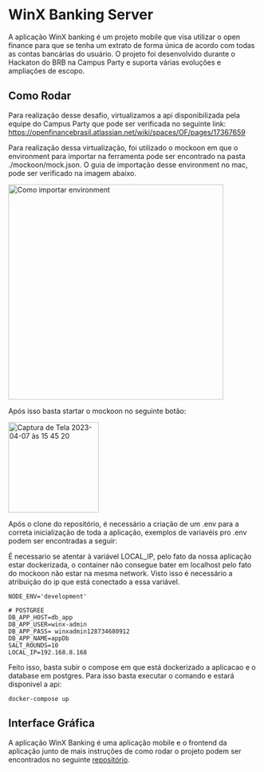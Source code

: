 # WinX Banking Server

A aplicação WinX banking é um projeto mobile que visa utilizar o open finance para que se tenha um extrato de forma única de acordo com todas as contas bancárias do usuário. O projeto foi desenvolvido durante o Hackaton do BRB na Campus Party e suporta várias evoluções e ampliações de escopo.

## Como Rodar

Para realização desse desafio, virtualizamos a api disponibilizada pela equipe do Campus Party que pode ser verificada no seguinte link: https://openfinancebrasil.atlassian.net/wiki/spaces/OF/pages/17367659

Para realização dessa virtualização, foi utilizado o mockoon em que o environment para importar na ferramenta pode ser encontrado na pasta ./mockoon/mock.json. O guia de importação desse environment no mac, pode ser verificado na imagem abaixo.


<img width="431" alt="Como importar environment" src="https://user-images.githubusercontent.com/54643342/230660476-047bd0a2-6283-4003-aadc-acdea1df38da.png">

Após isso basta startar o mockoon no seguinte botão:

<img width="181" alt="Captura de Tela 2023-04-07 às 15 45 20" src="https://user-images.githubusercontent.com/54643342/230661289-5f2c343d-ab6b-4587-8529-869b96b2b994.png">

Após o clone do repositório, é necessário a criação de um .env para a correta inicialização de toda a aplicação, exemplos de variavéis pro .env podem ser encontradas a seguir:

É necessario se atentar à variável LOCAL_IP, pelo fato da nossa aplicação estar dockerizada, o container não consegue bater em localhost pelo fato do mockoon não estar na mesma network. Visto isso é necessário a atribuição do ip que está conectado a essa variável.
```
NODE_ENV='development'

# POSTGREE
DB_APP_HOST=db_app
DB_APP_USER=winx-admin
DB_APP_PASS= winxadmin128734680912
DB_APP_NAME=appDb
SALT_ROUNDS=10
LOCAL_IP=192.168.8.168
```
Feito isso, basta subir o compose em que está dockerizado a aplicacao e o database em postgres. Para isso basta executar o comando e estará disponivel a api:

```
docker-compose up
```
## Interface Gráfica

A aplicação WinX Banking é uma aplicação mobile e o frontend da aplicação junto de mais instruções de como rodar o projeto podem ser encontrados no seguinte [repositório](https://github.com/VitorLamego/WinX_Banking).
